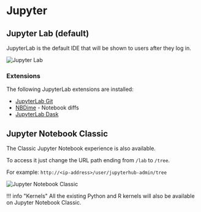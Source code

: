 # Jupyter

## Jupyter Lab (default)

JupyterLab is the default IDE that will be shown to users after they log in.

![Jupyter Lab](/assets/images/ami/jupyterhub/jupyter-lab.png)

### Extensions

The following JupyterLab extensions are installed:

- [JupyterLab Git](https://github.com/jupyterlab/jupyterlab-git)
- [NBDime](https://nbdime.readthedocs.io/en/latest/index.html) - Notebook diffs
- [JupyterLab Dask](https://github.com/dask/dask-labextension)

## Jupyter Notebook Classic

The Classic Jupyter Notebook experience is also available.

To access it just change the URL path ending from `/lab` to `/tree`.

For example: `http://<ip-address>/user/jupyterhub-admin/tree`

![Jupyter Notebook Classic](/assets/images/ami/jupyterhub/jupyter-notebook.png)

!!! info "Kernels"
    All the existing Python and R kernels will also be available on Jupyter Notebook Classic.
